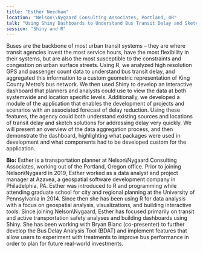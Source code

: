 ```yaml
---
title: "Esther Needham"
location: "Nelson\\Nygaard Consulting Associates, Portland, OR"
talk: "Using Shiny Dashboards to Understand Bus Transit Delay and Sketch Solutions for King County Metro Transit"
session: "Shiny and R"
---
```


Buses are the backbone of most urban transit systems – they are where transit agencies invest the most service hours, have the most flexibility in their systems, but are also the most susceptible to the constraints and congestion on urban surface streets. Using R, we analyzed high resolution GPS and passenger count data to understand bus transit delay, and aggregated this information to a custom geometric representation of King County Metro’s bus network. We then used Shiny to develop an interactive dashboard that planners and analysts could use to view the data at both systemwide and location specific levels. Additionally, we developed a module of the application that enables the development of projects and scenarios with an associated forecast of delay reduction. Using these features, the agency could both understand existing sources and locations of transit delay and sketch solutions for addressing delay very quickly. We will present an overview of the data aggregation process, and then demonstrate the dashboard, highlighting what packages were used in development and what components had to be developed custom for the application.  

__Bio:__ Esther is a transportation planner at Nelson\Nygaard Consulting Associates, working out of the Portland, Oregon office. Prior to joining Nelson\Nygaard in 2019, Esther worked as a data analyst and project manager at Azavea, a geospatial software development company in Philadelphia, PA. Esther was introduced to R and programming while attending graduate school for city and regional planning at the University of Pennsylvania in 2014. Since then she has been using R for data analysis with a focus on geospatial analysis, visualizations, and building interactive tools. Since joining Nelson\Nygaard, Esther has focused primarily on transit and active transportation safety analyses and building dashboards using Shiny. She has been working with Bryan Blanc (co-presenter) to further develop the Bus Delay Analysis Tool (BDAT) and implement features that allow users to experiment with treatments to improve bus performance in order to plan for future real-world investments.
